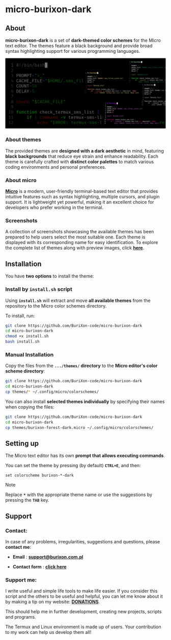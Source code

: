 # micro-burixon-dark

## About

**micro-burixon-dark** is a set of **dark-themed color schemes** for the Micro text editor. The themes feature a black background and provide broad syntax highlighting support for various programming languages.

![banner](/screenshots/banner-burixon-dark.jpg)

### About themes

The provided themes are **designed with a dark aesthetic** in mind, featuring **black backgrounds** that reduce eye strain and enhance readability. Each theme is carefully crafted with **distinct color palettes** to match various coding environments and personal preferences.

### About micro

**[Micro](https://micro-editor.github.io/)** is a modern, user-friendly terminal-based text editor that provides intuitive features such as syntax highlighting, multiple cursors, and plugin support. It is lightweight yet powerful, making it an excellent choice for developers who prefer working in the terminal.

### Screenshots

A collection of screenshots showcasing the available themes has been prepared to help users select the most suitable one. Each theme is displayed with its corresponding name for easy identification. To explore the complete list of themes along with preview images, click **[here](/SCREENSHOTS.md)**.

## Installation

You have **two options** to install the theme:

### Install by `install.sh` script

Using **`install.sh`** will extract and move **all available themes** from the repository to the Micro color schemes directory.

To install, run:

```bash
git clone https://github.com/BuriXon-code/micro-burixon-dark
cd micro-burixon-dark
chmod +x install.sh
bash install.sh
```

### Manual Installation

Copy the files from the **`.../themes/` directory** to the **Micro editor's color scheme directory**:  

```bash
git clone https://github.com/BuriXon-code/micro-burixon-dark
cd micro-burixon-dark
cp themes/* ~/.config/micro/colorschemes/
```

You can also install **selected themes individually** by specifying their names when copying the files:

```bash
git clone https://github.com/BuriXon-code/micro-burixon-dark
cd micro-burixon-dark
cp themes/burixon-forest-dark.micro ~/.config/micro/colorschemes/
```

## Setting up 

The Micro text editor has its own **prompt that allows executing commands**. 

You can set the theme by pressing (by default) **`CTRL+E`**, and then:

```
set colorscheme burixon-*-dark
```

>[!NOTE]
> Replace **`*`** with the appropriate theme name or use the suggestions by pressing the **`TAB`** key.

## Support

### Contact:

In case of any problems, irregularities, suggestions and questions, please **contact me**:

+ **Email** : **support@burixon.com.pl**

+ **Contact form** : **[click here](https://burixon.com.pl/kontakt.php)**

### Support me:

I write useful and simple life tools to make life easier. If you consider this script and the others to be useful and helpful, you can let me know about it by making a tip on my website: **[DONATIONS](https://burixon.com.pl/donate/)**.

This should help me in further development, creating new projects, scripts and programs.

The Termux and Linux environment is made up of users. Your contribution to my work can help us develop them all!
